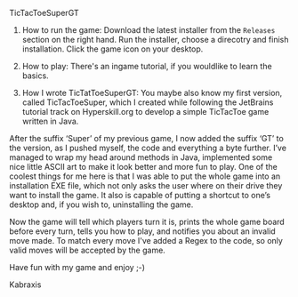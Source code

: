 TicTacToeSuperGT

1. How to run the game:
Download the latest installer from the `Releases` section on the right hand.
Run the installer, choose a direcotry and finish installation.
Click the game icon on your desktop.
 
2. How to play:
There's an ingame tutorial, if you wouldlike to learn the basics. 
 
3. How I wrote TicTatToeSuperGT:
You maybe also know my first version, called TicTacToeSuper, which I created while following the JetBrains tutorial track on Hyperskill.org to develop a simple TicTacToe game written in Java.

After the suffix ‘Super’ of my previous game, I now added the suffix ‘GT’ to the version, as I pushed myself, the code and everything a byte further. I’ve managed to wrap my head around methods in Java, implemented some nice little ASCII art to make it look better and more fun to play.
One of the coolest things for me here is that I was able to put the whole game into an installation EXE file, which not only asks the user where on their drive they want to install the game. It also is capable of putting a shortcut to one’s desktop and, if you wish to, uninstalling the game.
 
Now the game will tell which players turn it is, prints the whole game board before every turn, tells you how to play, and notifies you about an invalid move made. To match every move I've added a Regex to the code, so only valid moves will be accepted by the game.
 
Have fun with my game and enjoy ;-)
 
Kabraxis
 
